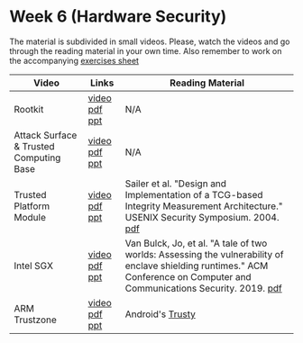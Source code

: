 # Week 6  (Hardware Security)

The material is subdivided in small videos.
Please, watch the videos and go through the reading material in your own time.
Also remember to work on the accompanying [exercises sheet](../exercises/EXERCISE6.md)

| Video                   | Links                     |        Reading Material                                                                                                                                                                                      |
|-------------------------|---------------------------|----------------------------------------------------------------------------------------------------------------------------------------------------------------------------------------------|
| Rootkit                 | [video]() [pdf](../slides/week6/lecture1.pdf) [ppt](../slides/week6/lecture1.pptx) | N/A                                                                                                                                                                                          |
| Attack Surface & Trusted Computing Base                 | [video]() [pdf](../slides/week6/lecture2.pdf) [ppt](../slides/week6/lecture2.pptx) | N/A                                                                                                                                                                                          |
| Trusted Platform Module | [video]() [pdf](../slides/week6/lecture3.pdf) [ppt](../slides/week6/lecture3.pptx) | Sailer et al. "Design and Implementation of a TCG-based Integrity Measurement Architecture." USENIX Security Symposium. 2004. [pdf](papers/sailer-2004.pdf)                                  |
| Intel SGX               | [video]() [pdf](../slides/week6/lecture4.pdf) [ppt](../slides/week6/lecture4.pptx) | Van Bulck, Jo, et al. "A tale of two worlds: Assessing the vulnerability of enclave shielding runtimes." ACM Conference on Computer and Communications Security. 2019. [pdf](bulck-2019.pdf) |
| ARM Trustzone           | [video]() [pdf](../slides/week6/lecture5.pdf) [ppt](../slides/week6/lecture5.pptx) | Android's [Trusty](https://source.android.com/security/trusty)                                                                                                                               |
